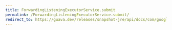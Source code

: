 ```yaml
---
title: ForwardingListeningExecutorService.submit
permalink: /ForwardingListeningExecutorService.submit/
redirect_to: https://guava.dev/releases/snapshot-jre/api/docs/com/google/common/util/concurrent/ForwardingListeningExecutorService.html#submit-java.lang.Runnable-
---
```

